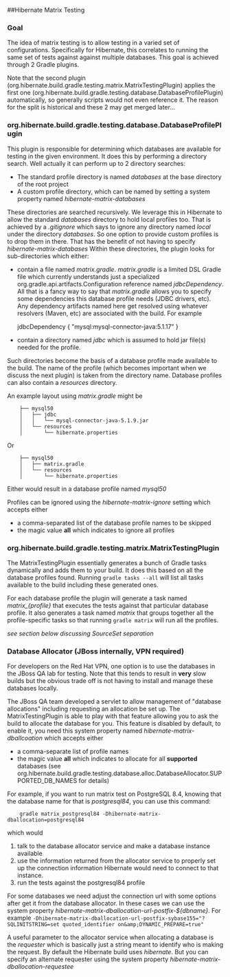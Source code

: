##Hibernate Matrix Testing

### Goal

The idea of matrix testing is to allow testing in a varied set of configurations.  Specifically for Hibernate, this
correlates to running the same set of tests against against multiple databases.  This goal is achieved through
2 Gradle plugins.

Note that the second plugin (org.hibernate.build.gradle.testing.matrix.MatrixTestingPlugin) applies the first
one (org.hibernate.build.gradle.testing.database.DatabaseProfilePlugin) automatically, so generally scripts would
not even reference it.  The reason for the split is historical and these 2 may get merged later...


### org.hibernate.build.gradle.testing.database.DatabaseProfilePlugin

This plugin is responsible for determining which databases are available for testing in the given environment.  It
does this by performing a directory search.  Well actually it can perform up to 2 directory searches:

*    The standard profile directory is named _databases_ at the base directory of the root project
*    A custom profile directory, which can be named by setting a system property named _hibernate-matrix-databases_

These directories are searched recursively.  We leverage this in Hibernate to allow the standard _databases_ directory
to hold local profiles too.  That is achieved by a _.gitignore_ which says to ignore any directory named
_local_ under the directory _databases_.  So one option to provide custom profiles is to drop them in there.  That
has the benefit of not having to specify _hibernate-matrix-databases_
Within these directories, the plugin looks for sub-directories which either:

*    contain a file named _matrix.gradle_.  _matrix.gradle_ is a limited DSL Gradle file which currently understands
     just a specialized org.gradle.api.artifacts.Configuration reference named _jdbcDependency_.  All that is a fancy
     way to say that _matrix.gradle_ allows you to specify some dependencies this database profile needs (JDBC drivers,
     etc).  Any dependency artifacts named here get resolved using whatever resolvers (Maven, etc) are associated with
     the build.  For example

        jdbcDependency {
            "mysql:mysql-connector-java:5.1.17"
        }
*    contain a directory named _jdbc_ which is assumed to hold jar file(s) needed for the profile.

Such directories become the basis of a database profile made available to the build.  The name of the profile
(which becomes important when we discuss the next plugin) is taken from the directory name.  Database profiles can
also contain a _resources_ directory.

An example layout using _matrix.gradle_ might be

        ├── mysql50
        │   ├── jdbc
        │   │   └── mysql-connector-java-5.1.9.jar
        │   └── resources
        │       └── hibernate.properties

Or

        ├── mysql50
        │   ├── matrix.gradle
        │   └── resources
        │       └── hibernate.properties


Either would result in a database profile named _mysql50_

Profiles can be ignored using the *hibernate-matrix-ignore* setting which accepts either

*   a comma-separated list of the database profile names to be skipped
*   the magic value **all** which indicates to ignore all profiles


### org.hibernate.build.gradle.testing.matrix.MatrixTestingPlugin

The MatrixTestingPlugin essentially generates a bunch of Gradle tasks dynamically and adds them to your build.  It does
this based on all the database profiles found.  Running `gradle tasks --all` will list all tasks available to the build
including these generated ones.

For each database profile the plugin will generate a task named *matrix_{profile}* that executes the tests against
that particular database profile.  It also generates a task named *matrix* that groups together all the
profile-specific tasks so that running `gradle matrix` will run all the profiles.

*see section below discussing SourceSet separation*


### Database Allocator (JBoss internally, VPN required)

For developers on the Red Hat VPN, one option is to use the databases in the JBoss QA lab for testing.  Note that
this tends to result in **very** slow builds but the obvious trade off is not having to install and manage these
databases locally.

The JBoss QA team developed a servlet to allow management of "database allocations" including requesting an
allocation be set up.  The MatrixTestingPlugin is able to play with that feature allowing you to ask the build
to allocate the database for you.  This feature is disabled by default, to enable it, you need this system property
named _hibernate-matrix-dballcoation_ which accepts either

*   a comma-separate list of profile names
*   the magic value **all** which indicates to allocate for all **supported** databases (see
    org.hibernate.build.gradle.testing.database.alloc.DatabaseAllocator.SUPPORTED_DB_NAMES for details)

For example, if you want to run matrix test on PostgreSQL 8.4, knowing that the database name for that is
_postgresql84_, you can use this command:

        gradle matrix_postgresql84 -Dhibernate-matrix-dballocation=postgresql84

which would

1.  talk to the database allocator service and make a database instance available
2.  use the information returned from the allocator service to properly set up the connection information
    Hibernate would need to connect to that instance.
3.  run the tests against the postgresql84 profile

For some databases we need adjust the connection url with some options after get it from the database allocator.  In
these cases we can use the system property _hibernate-matrix-dballocation-url-postfix-${dbname}_.  For example
    `-Dhibernate-matrix-dballocation-url-postfix-sybase155="?SQLINITSTRING=set quoted_identifier on&amp;DYNAMIC_PREPARE=true"`

A useful parameter to the allocator service when allocating a database is the _requester_ which is basically just a
string meant to identify who is making the request.  By default the Hibernate build uses _hibernate_.  But you can
specify an alternate requester using the system property _hibernate-matrix-dballocation-requestee_

